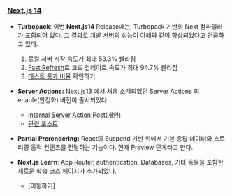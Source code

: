 
### [Next.js 14](https://nextjs.org/blog/next-14)
- **Turbopack**: 이번 **Next.js14** Release에는, Turbopack 기반의 Next 컴파일러가 포함되어 있다. 그 결과로 개발 서버의 성능이 아래와 같이 향상되었다고 언급하고 있다.
	1. 로컬 서버 시작 속도가 최대 53.3% 빨라짐
	2. [Fast Refresh](https://velog.io/@hwisaac/NextJS-Fast-Refresh)로 코드 업데이트 속도가 최대 94.7% 빨라짐 
	3. [테스트 통과 비율](areweturboyet.com) 확인하기

- **Server Actions:** Next.js13 에서 처음 소개되었던 Server Actions 의 enable(안정화) 버전이 출시되었다. 
	- [Internal Server Action Post(개인)](obsidian://open?vault=obsidian&file=Next.js%2FServer%20Action%20%EC%82%AC%EC%9A%A9%ED%95%98%EA%B8%B0) 
	- [관련 포스트](https://velog.io/@ckstn0777/Next.js-13.4-Server-Actions%EC%97%90-%EB%8C%80%ED%95%B4%EC%84%9C)

- **Partial Prerendering:**  React의 Suspend 기반 위에서 기본 응답 데이터와 스트리밍 동적 컨텐츠를 전달하는 기능이다. 현재 Preview 단계라고 한다.

- **Next.js Learn**: App Router, authentication, Databases, 기타 등등을 포함한 새로운 학습 코스 페이지가 추가되었다.
	- [이동하기]